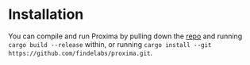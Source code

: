 # Installation

You can compile and run Proxima by pulling down the [repo](https://github.com/findelabs/proxima) and running `cargo build --release` within, or running `cargo install --git https://github.com/findelabs/proxima.git`.
